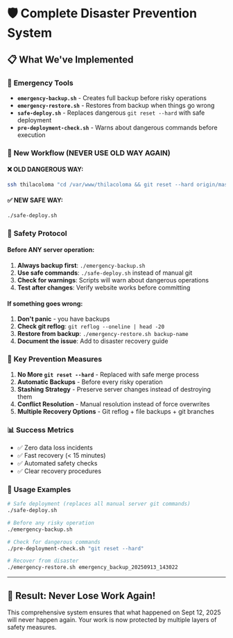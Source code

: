 # 🛡️ Complete Disaster Prevention System

## 📋 What We've Implemented

### 🚨 **Emergency Tools**
- **`emergency-backup.sh`** - Creates full backup before risky operations
- **`emergency-restore.sh`** - Restores from backup when things go wrong
- **`safe-deploy.sh`** - Replaces dangerous `git reset --hard` with safe deployment
- **`pre-deployment-check.sh`** - Warns about dangerous commands before execution

### 🔄 **New Workflow (NEVER USE OLD WAY AGAIN)**

#### ❌ **OLD DANGEROUS WAY:**
```bash
ssh thilacoloma "cd /var/www/thilacoloma && git reset --hard origin/master"
```

#### ✅ **NEW SAFE WAY:**
```bash
./safe-deploy.sh
```

### 🚦 **Safety Protocol**

#### Before ANY server operation:
1. **Always backup first**: `./emergency-backup.sh`
2. **Use safe commands**: `./safe-deploy.sh` instead of manual git
3. **Check for warnings**: Scripts will warn about dangerous operations
4. **Test after changes**: Verify website works before committing

#### If something goes wrong:
1. **Don't panic** - you have backups
2. **Check git reflog**: `git reflog --oneline | head -20`
3. **Restore from backup**: `./emergency-restore.sh backup-name`
4. **Document the issue**: Add to disaster recovery guide

### 🎯 **Key Prevention Measures**

1. **No More `git reset --hard`** - Replaced with safe merge process
2. **Automatic Backups** - Before every risky operation
3. **Stashing Strategy** - Preserve server changes instead of destroying them
4. **Conflict Resolution** - Manual resolution instead of force overwrites
5. **Multiple Recovery Options** - Git reflog + file backups + git branches

### 📊 **Success Metrics**
- ✅ Zero data loss incidents
- ✅ Fast recovery (< 15 minutes)
- ✅ Automated safety checks
- ✅ Clear recovery procedures

### 🚀 **Usage Examples**

```bash
# Safe deployment (replaces all manual server git commands)
./safe-deploy.sh

# Before any risky operation
./emergency-backup.sh

# Check for dangerous commands
./pre-deployment-check.sh "git reset --hard"

# Recover from disaster
./emergency-restore.sh emergency_backup_20250913_143022
```

---

## 🎉 **Result: Never Lose Work Again!**

This comprehensive system ensures that what happened on Sept 12, 2025 will never happen again. Your work is now protected by multiple layers of safety measures.